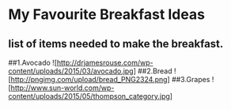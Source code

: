 # My Favourite Breakfast Ideas
## list of items needed to make the breakfast.

##1.Avocado
![http://drjamesrouse.com/wp-content/uploads/2015/03/avocado.jpg]
##2.Bread
![http://pngimg.com/upload/bread_PNG2324.png]
##3.Grapes
![http://www.sun-world.com/wp-content/uploads/2015/05/thompson_category.jpg]

